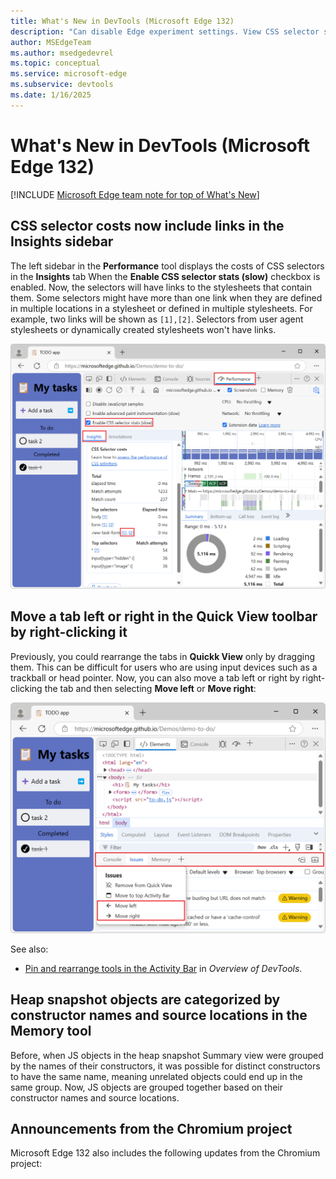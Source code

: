 ```yaml
---
title: What's New in DevTools (Microsoft Edge 132)
description: "Can disable Edge experiment settings. View CSS selector stats information in Insights tab of sidebar panel in Performance tool. Fixed edit field to exit after pressing tab after auto-completion. Removed Visual Studio Code themes. And more."
author: MSEdgeTeam
ms.author: msedgedevrel
ms.topic: conceptual
ms.service: microsoft-edge
ms.subservice: devtools
ms.date: 1/16/2025
---
```

# What's New in DevTools (Microsoft Edge 132)

[!INCLUDE [Microsoft Edge team note for top of What's New](../../includes/edge-whats-new-note.md)]


<!-- ====================================================================== -->
## CSS selector costs now include links in the Insights sidebar

<!-- Subtitle: Selectors have clickable links to their stylesheet in the Insights sidebar. -->

The left sidebar in the **Performance** tool displays the costs of CSS selectors in the **Insights** tab When the **Enable CSS selector stats (slow)** checkbox is enabled. Now, the selectors will have links to the stylesheets that contain them. Some selectors might have more than one link when they are defined in multiple locations in a stylesheet or defined in multiple stylesheets. For example, two links will be shown as `[1],[2]`. Selectors from user agent stylesheets or dynamically created stylesheets won't have links. 


![CSS selector costs links](./devtools-132-images/selector-stats-links.png)

<!-- ====================================================================== -->
## Move a tab left or right in the Quick View toolbar by right-clicking it

<!-- Subtitle: Move the tabs in the Quick View toolbar left or right by using the tab's right-click menu. -->

Previously, you could rearrange the tabs in **Quickk View** only by dragging them. This can be difficult for users who are using input devices such as a trackball or head pointer. Now, you can also move a tab left or right by right-clicking the tab and then selecting **Move left** or **Move right**:

![The context menu from right-clicking a tool's tab on the Quick View toolbar](./devtools-132-images/quick-view-context-menu.png)

See also:
* [Pin and rearrange tools in the Activity Bar](/microsoft-edge/devtools-guide-chromium/overview#pin-and-rearrange-tools-in-the-activity-bar) in _Overview of DevTools_.

<!-- ====================================================================== -->
## Heap snapshot objects are categorized by constructor names and source locations in the Memory tool

<!-- JS objects are grouped by their names and sources in the Memory tool.-->

Before, when JS objects in the heap snapshot Summary view were grouped by the names of their constructors, it was possible for distinct constructors to have the same name, meaning unrelated objects could end up in the same group. Now, JS objects are grouped together based on their constructor names and source locations. 

<!-- ====================================================================== -->
## Announcements from the Chromium project

Microsoft Edge 132 also includes the following updates from the Chromium project:



<!-- ====================================================================== -->
<!-- uncomment if content is copied from developer.chrome.com to this page -->

<!-- > [!NOTE]
> Portions of this page are modifications based on work created and [shared by Google](https://developers.google.com/terms/site-policies) and used according to terms described in the [Creative Commons Attribution 4.0 International License](https://creativecommons.org/licenses/by/4.0).
> The original page for announcements from the Chromium project is [What's New in DevTools (Chrome 131)](https://developer.chrome.com/blog/new-in-devtools-131) and is authored by Sofia Emelianova. -->


<!-- ====================================================================== -->
<!-- uncomment if content is copied from developer.chrome.com to this page -->

<!-- [![Creative Commons License](../../../../media/cc-logo/88x31.png)](https://creativecommons.org/licenses/by/4.0)
This work is licensed under a [Creative Commons Attribution 4.0 International License](https://creativecommons.org/licenses/by/4.0). -->
